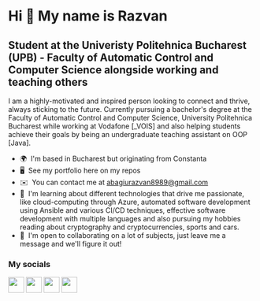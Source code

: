 Hi 👋 My name is Razvan
=======================
Student at the Univeristy Politehnica Bucharest (UPB) - Faculty of Automatic Control and Computer Science alongside working and teaching others
------------------------------------------------------------
I am a highly-motivated and inspired person looking to connect and thrive, always sticking to the future. Currently pursuing a bachelor's degree at the Faculty of Automatic Control and Computer Science, University Politehnica Bucharest while working at Vodafone [\_VOIS] and also helping students achieve their goals by being an undergraduate teaching assistant on OOP [Java].
* 🌍  I'm based in Bucharest but originating from Constanta
* 🖥️  See my portfolio here on my repos
* ✉️  You can contact me at [abagiurazvan8989@gmail.com](mailto:abagiurazvan8989@gmail.com)
* 🧠  I'm learning about different technologies that drive me passionate, like cloud-computing through Azure, automated software development using Ansible and various CI/CD techniques, effective software development with multiple languages and also pursuing my hobbies reading about cryptography and cryptocurrencies, sports and cars.
* 🤝  I'm open to collaborating on a lot of subjects, just leave me a message and we'll figure it out!

### My socials

<p align="left"> <a href="https://www.github.com/razvanabagiu89" target="_blank" rel="noreferrer"><img src="https://raw.githubusercontent.com/danielcranney/readme-generator/main/public/icons/socials/github.svg" width="32" height="32" /></a> <a href="https://www.linkedin.com/in/abagiu-razvan/" target="_blank" rel="noreferrer"><img src="https://raw.githubusercontent.com/danielcranney/readme-generator/main/public/icons/socials/linkedin.svg" width="32" height="32" /></a> <a href="https://www.twitter.com/razvannabagiu" target="_blank" rel="noreferrer"><img src="https://raw.githubusercontent.com/danielcranney/readme-generator/main/public/icons/socials/twitter.svg" width="32" height="32" /></a> <a href="http://www.instagram.com/razvan.abagiu/" target="_blank" rel="noreferrer"><img src="https://raw.githubusercontent.com/danielcranney/readme-generator/main/public/icons/socials/instagram.svg" width="32" height="32" /></a> </p>


